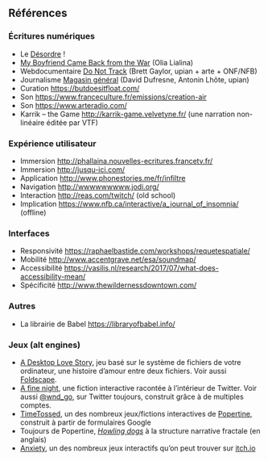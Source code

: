 
## Références

### Écritures numériques
* Le [Désordre](http://desordre.net/) !
* [My Boyfriend Came Back from the War](http://www.teleportacia.org/war) (Olia Lialina)
* Webdocumentaire [Do Not Track](https://donottrack-doc.com/fr/) (Brett Gaylor, upian + arte + ONF/NFB)
* Journalisme [Magasin général](http://magasin-general.fr/) (David Dufresne, Antonin Lhôte, upian)
* Curation https://butdoesitfloat.com/
* Son https://www.franceculture.fr/emissions/creation-air 
* Son https://www.arteradio.com/
* Karrik – the Game http://karrik-game.velvetyne.fr/ (une narration non-linéaire éditée par VTF)

### Expérience utilisateur
* Immersion http://phallaina.nouvelles-ecritures.francetv.fr/ 
* Immersion http://jusqu-ici.com/
* Application http://www.phonestories.me/fr/infiltre
* Navigation http://wwwwwwwww.jodi.org/
* Interaction http://reas.com/twitch/ (old school)
* Implication https://www.nfb.ca/interactive/a_journal_of_insomnia/ (offline)

### Interfaces
* Responsivité https://raphaelbastide.com/workshops/requetespatiale/
* Mobilité http://www.accentgrave.net/esa/soundmap/
* Accessibilité https://vasilis.nl/research/2017/07/what-does-accessibility-mean/
* Spécificité http://www.thewildernessdowntown.com/

### Autres
* La librairie de Babel https://libraryofbabel.info/

### Jeux (alt engines)
* [A Desktop Love Story](https://alienmelon.itch.io/lovestory), jeu basé sur le système de fichiers de votre ordinateur, une histoire d’amour entre deux fichiers. Voir aussi [Foldscape](https://porpentine.itch.io/foldscape).
* [A fine night](https://twitter.com/AFineNight), une fiction interactive racontée à l’intérieur de Twitter. Voir aussi [@wnd_go](https://twitter.com/wnd_go), sur Twitter toujours, construit grâce à de multiples comptes.
* [TimeTossed](http://slimedaughter.com/games/twine/timetossed/), un des nombreux jeux/fictions interactives de [Popertine](http://slimedaughter.com/), construit à partir de formulaires Google
* Toujours de Popertine, [*Howling dogs*](http://slimedaughter.com/games/twine/howlingdogs/) à la structure narrative fractale (en anglais)
* [Anxiety](https://ncase.itch.io/anxiety), un des nombreux jeux interactifs qu’on peut trouver sur [itch.io](https://itch.io/)

